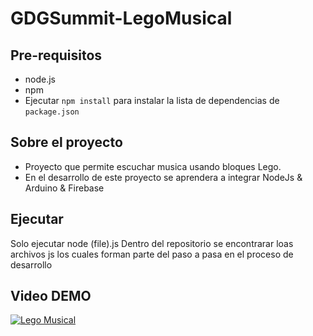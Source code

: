 # GDGSummit-LegoMusical

Pre-requisitos
-------------
- node.js
- npm
- Ejecutar `npm install` para instalar la lista de dependencias de `package.json`


Sobre el proyecto
-------------
- Proyecto que permite escuchar musica usando bloques Lego.
- En el desarrollo de este proyecto se aprendera a integrar NodeJs & Arduino & Firebase 
   
Ejecutar
-------------
Solo ejecutar node (file).js
Dentro del repositorio se encontrarar loas archivos js los cuales forman parte del paso a pasa en el proceso de desarrollo

Video DEMO
-------------  
[![Lego Musical](http://img.youtube.com/vi/dPlEU16eJOA/0.jpg)](http://www.youtube.com/watch?v=dPlEU16eJOA "GDG Nodejs LEGO Musical ")

